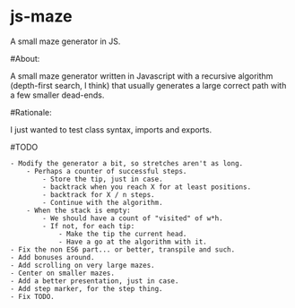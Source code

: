 js-maze
=======

A small maze generator in JS. 

#About:

A small maze generator written in Javascript with a recursive algorithm (depth-first search, I think) that usually generates a large correct path with a few smaller dead-ends.

#Rationale:

I just wanted to test class syntax, imports and exports.

#TODO

	- Modify the generator a bit, so stretches aren't as long.
		- Perhaps a counter of successful steps.
			- Store the tip, just in case.
			- backtrack when you reach X for at least positions.
			- backtrack for X / n steps.
			- Continue with the algorithm.
		- When the stack is empty:
			- We should have a count of "visited" of w*h.
			- If not, for each tip:
				- Make the tip the current head.
				- Have a go at the algorithm with it.
	- Fix the non ES6 part... or better, transpile and such.
	- Add bonuses around.
	- Add scrolling on very large mazes.
	- Center on smaller mazes.
	- Add a better presentation, just in case.
	- Add step marker, for the step thing.
	- Fix TODO.
